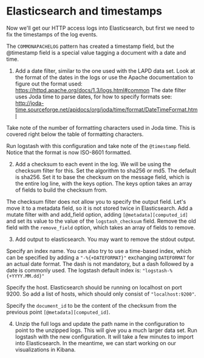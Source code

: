 # Elasticsearch and timestamps

Now we'll get our HTTP access logs into Elasticsearch, but first we need to fix the timestamps of the log events.

The `COMMONAPACHELOG` pattern has created a timestamp field, but the @timestamp field is a special value tagging a document with a date and time.

1. Add a date filter, similar to the one used with the LAPD data set. Look at the format of the dates in the logs or use the Apache documentation to figure out the format used: https://httpd.apache.org/docs/1.3/logs.html#common The date filter uses Joda time to parse dates, for how to specify formats see: http://joda-time.sourceforge.net/apidocs/org/joda/time/format/DateTimeFormat.html

  Take note of the number of formatting characters used in Joda time. This is covered right below the table of formatting characters.

  Run logstash with this configuration and take note of the `@timestamp` field. Notice that the format is now ISO-8601 formatted.

2. Add a checksum to each event in the log. We will be using the checksum filter for this. Set the algorithm to sha256 or md5. The default is sha256. Set it to base the checksum on the message field, which is the entire log line, with the keys option. The keys option takes an array of fields to build the checksum from.

  The checksum filter does not allow you to specify the output field. Let's move it to a metadata field, so it is not stored twice in Elasticsearch. Add a mutate filter with and add_field option, adding `[@metadata][computed_id]` and set its value to the value of the `logstash_checksum` field. Remove the old field with the `remove_field` option, which takes an array of fields to remove.

3. Add output to elasticsearch. You may want to remove the stdout output.

  Specify an index name. You can also try to use a time-based index, which can be specified by adding a `"-%{+DATEFORMAT}"` exchanging `DATEFORMAT` for an actual date format. The dash is not mandatory, but a dash followed by a date is commonly used. The logstash default index is: `"logstash-%{+YYYY.MM.dd}"`

  Specify the host. Elasticsearch should be running on localhost on port 9200. So add a list of hosts, which should only consist of `"localhost:9200"`.

  Specify the `document_id` to be the content of the checksum from the previous point `[@metadata][computed_id]`.

4. Unzip the full logs and update the path name in the configuration to point to the unzipped logs. This will give you a much larger data set. Run logstash with the new configuration. It will take a few minutes to import into Elasticsearch. In the meantime, we can start working on our visualizations in Kibana.
